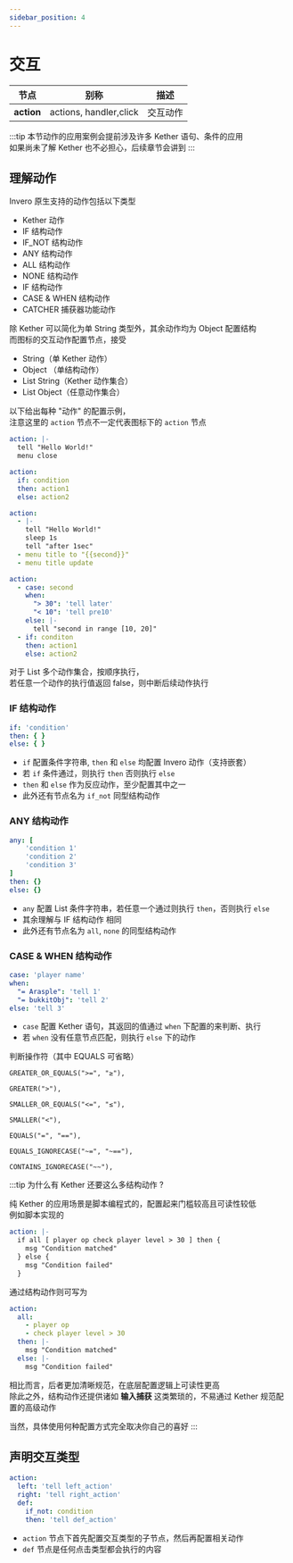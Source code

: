 ```yaml
---
sidebar_position: 4
---
```


# 交互

| **节点**     | 别称                     | 描述   |
|------------|------------------------|------|
| **action** | actions, handler,click | 交互动作 |

:::tip
本节动作的应用案例会提前涉及许多 Kether 语句、条件的应用  
如果尚未了解 Kether 也不必担心，后续章节会讲到
:::

## 理解动作

Invero 原生支持的动作包括以下类型

- Kether 动作
- IF 结构动作
- IF_NOT 结构动作
- ANY 结构动作
- ALL 结构动作
- NONE 结构动作
- IF 结构动作
- CASE & WHEN 结构动作
- CATCHER 捕获器功能动作

除 Kether 可以简化为单 String 类型外，其余动作均为 Object 配置结构  
而图标的交互动作配置节点，接受
- String（单 Kether 动作）
- Object （单结构动作）
- List String（Kether 动作集合）
- List Object（任意动作集合）

以下给出每种 "动作" 的配置示例，  
注意这里的 `action` 节点不一定代表图标下的 `action` 节点

```yaml title="String （单 Kether 动作）"
action: |-
  tell "Hello World!"
  menu close
```

```yaml title="Object （单结构动作）"
action:
  if: condition
  then: action1
  else: action2
```

```yaml title="List String（Kether 动作集合）"
action:
  - |-
    tell "Hello World!"
    sleep 1s
    tell "after 1sec"
  - menu title to "{{second}}"
  - menu title update
```

```yaml title="List Object（任意动作集合）"
action:
  - case: second
    when:
      "> 30": 'tell later'
      "< 10": 'tell pre10'
    else: |-
      tell "second in range [10, 20]"
  - if: conditon
    then: action1
    else: action2
```

对于 List 多个动作集合，按顺序执行，  
若任意一个动作的执行值返回 false，则中断后续动作执行


### IF 结构动作

```yaml
if: 'condition'
then: { }
else: { }
```

- `if` 配置条件字符串, `then` 和 `else` 均配置 Invero 动作（支持嵌套）
- 若 `if` 条件通过，则执行 `then` 否则执行 `else`
- `then` 和 `else` 作为反应动作，至少配置其中之一
- 此外还有节点名为 `if_not` 同型结构动作

### ANY 结构动作

```yaml
any: [
    'condition 1'
    'condition 2'
    'condition 3'
]
then: {}
else: {}
```

- `any` 配置 List 条件字符串，若任意一个通过则执行 `then`，否则执行 `else`
- 其余理解与 IF 结构动作 相同
- 此外还有节点名为 `all`, `none` 的同型结构动作

### CASE & WHEN 结构动作

```yaml
case: 'player name'
when: 
  "= Arasple": 'tell 1'
  "= bukkitObj": 'tell 2'
else: 'tell 3'
```

- `case` 配置 Kether 语句，其返回的值通过 `when` 下配置的来判断、执行
- 若 `when` 没有任意节点匹配，则执行 `else` 下的动作

判断操作符（其中 EQUALS 可省略）

```
GREATER_OR_EQUALS(">=", "≥"),

GREATER(">"),

SMALLER_OR_EQUALS("<=", "≤"),

SMALLER("<"),

EQUALS("=", "=="),

EQUALS_IGNORECASE("~=", "~=="),

CONTAINS_IGNORECASE("~~"),
```

:::tip 为什么有 Kether 还要这么多结构动作 ?

纯 Kether 的应用场景是脚本编程式的，配置起来门槛较高且可读性较低  
例如脚本实现的

```yaml
action: |-
  if all [ player op check player level > 30 ] then {
    msg "Condition matched"
  } else {
    msg "Condition failed"
  }
```

通过结构动作则可写为

```yaml
action:
  all:
    - player op
    - check player level > 30
  then: |-
    msg "Condition matched"
  else: |-
    msg "Condition failed"
```

相比而言，后者更加清晰规范，在底层配置逻辑上可读性更高  
除此之外，结构动作还提供诸如 **输入捕获** 这类繁琐的，不易通过 Kether 规范配置的高级动作

当然，具体使用何种配置方式完全取决你自己的喜好
:::

## 声明交互类型

```yaml
action:
  left: 'tell left_action'
  right: 'tell right_action'
  def:
    if_not: condition
    then: 'tell def_action'
```

- `action` 节点下首先配置交互类型的子节点，然后再配置相关动作
- `def` 节点是任何点击类型都会执行的内容
